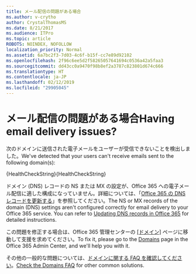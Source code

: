 ```yaml
---
title: メール配信の問題がある場合
ms.author: v-crytho
author: CrystalThomasMS
ms.date: 8/21/2017
ms.audience: ITPro
ms.topic: article
ROBOTS: NOINDEX, NOFOLLOW
localization_priority: Normal
ms.assetid: 6a7bc2f3-7d03-4c6f-b15f-cc7e89d92102
ms.openlocfilehash: 2f96c6ee5d2f58265057641694c0536a42a5faa3
ms.sourcegitcommit: dd43cc0a9470f98b8ef2a3787c823801d674c666
ms.translationtype: HT
ms.contentlocale: ja-JP
ms.lasthandoff: 02/12/2019
ms.locfileid: "29905045"
---
```

# <a name="having-email-delivery-issues"></a><span data-ttu-id="528aa-102">メール配信の問題がある場合</span><span class="sxs-lookup"><span data-stu-id="528aa-102">Having email delivery issues?</span></span>

<span data-ttu-id="528aa-103">次のドメインに送信された電子メールをユーザーが受信できないことを検出しました。</span><span class="sxs-lookup"><span data-stu-id="528aa-103">We've detected that your users can't receive emails sent to the following domain(s):</span></span>
  
<span data-ttu-id="528aa-104">{HealthCheckString}</span><span class="sxs-lookup"><span data-stu-id="528aa-104">{HealthCheckString}</span></span>
  
<span data-ttu-id="528aa-p101">ドメイン (DNS) レコードの NS または MX の設定が、Office 365 への電子メール配信に適した構成になっていません。詳細については、「[Office 365 の DNS レコードを更新する](https://support.office.com/article/Create-DNS-records-for-Office-365-when-you-manage-your-DNS-records-B0F3FDCA-8A80-4E8E-9EF3-61E8A2A9AB23.aspx)」を参照してください。</span><span class="sxs-lookup"><span data-stu-id="528aa-p101">The NS or MX records of the domain (DNS) settings aren't configured correctly for email delivery to your Office 365 service. You can refer to [Updating DNS records in Office 365](https://support.office.com/article/Create-DNS-records-for-Office-365-when-you-manage-your-DNS-records-B0F3FDCA-8A80-4E8E-9EF3-61E8A2A9AB23.aspx) for detailed instructions.</span></span> 
  
<span data-ttu-id="528aa-107">この問題を修正する場合は、Office 365 管理センターの [[ドメイン]](https://admin.microsoft.com/adminportal/home#/Domains) ページに移動して支援を求めてください。</span><span class="sxs-lookup"><span data-stu-id="528aa-107">To fix it, please go to the [Domains](https://admin.microsoft.com/adminportal/home#/Domains) page in the Office 365 Admin Center, and we'll help you with it.</span></span> 
  
<span data-ttu-id="528aa-108">その他の一般的な問題については、[ドメインに関する FAQ を確認してください](https://support.office.com/article/7b7b075d-79f9-4e37-8a9e-fb60c1d95166.aspx)。</span><span class="sxs-lookup"><span data-stu-id="528aa-108">[Check the Domains FAQ](https://support.office.com/article/7b7b075d-79f9-4e37-8a9e-fb60c1d95166.aspx) for other common solutions.</span></span> 
  

